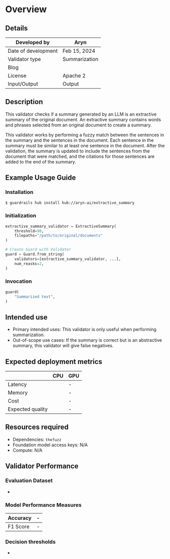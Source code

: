 # Overview

## Details

| Developed by | Aryn |
| --- | --- |
| Date of development | Feb 15, 2024 |
| Validator type | Summarization |
| Blog |  |
| License | Apache 2 |
| Input/Output | Output |

## Description

This validator checks if a summary generated by an LLM is an extractive summary of the original document. An extractive summary contains words and phrases selected from an original document to create a summary.

This validator works by performing a fuzzy match between the sentences in the summary and the sentences in the document. Each sentence in the summary must be similar to at least one sentence in the document. After the validation, the summary is updated to include the sentences from the document that were matched, and the citations for those sentences are added to the end of the summary.

## Example Usage Guide

### Installation

```bash
$ guardrails hub install hub://aryn-ai/extractive_summary
```

### Initialization

```python
extractive_summary_validator = ExtractiveSummary(
	threshold=90,
	filepaths="/path/to/original/documents"
)

# Create Guard with Validator
guard = Guard.from_string(
    validators=[extractive_summary_validator, ...],
    num_reasks=2,
)
```

### Invocation

```python
guard(
    "Summarized text",
)
```

## Intended use

- Primary intended uses: This validator is only useful when performing summarization.
- Out-of-scope use cases: If the summary is correct but is an abstractive summary, this validator will give false negatives.

## Expected deployment metrics

|  | CPU | GPU |
| --- | --- | --- |
| Latency |  | - |
| Memory |  | - |
| Cost |  | - |
| Expected quality |  | - |

## Resources required

- Dependencies: `thefuzz`
- Foundation model access keys: N/A
- Compute: N/A

## Validator Performance

### Evaluation Dataset

-

### Model Performance Measures

| Accuracy | - |
| --- | --- |
| F1 Score | - |

### Decision thresholds

-

